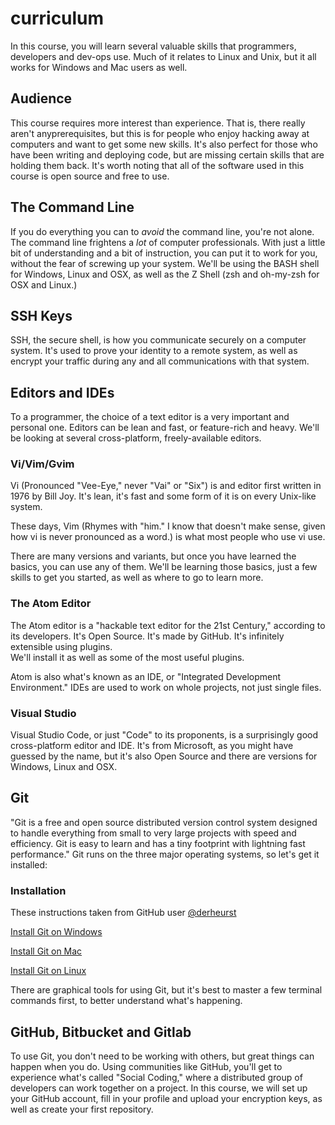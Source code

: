 # curriculum
In this course, you will learn several valuable skills that programmers, developers and dev-ops use.  Much of it relates to Linux and Unix, but it all works for Windows and Mac users as well.
## Audience
This course requires more interest than experience.  That is, there really aren't anyprerequisites, but this is for people who enjoy hacking away at computers and want to get some new skills.
It's also perfect for those who have been writing and deploying code, but are missing certain skills that are holding them back.
It's worth noting that all of the software used in this course is open source and free to use.

## The Command Line
If you do everything you can to *avoid* the command line, you're not alone. The command line frightens a *lot* of computer professionals.  With just a little bit of understanding and a bit of instruction, you can put it to work for you, without the fear of screwing up your system.
We'll be using the BASH shell for Windows, Linux and OSX, as well as the Z Shell (zsh and oh-my-zsh for OSX and Linux.)

## SSH Keys
SSH, the secure shell, is how you communicate securely on a computer system.  It's used to prove your identity to a remote system, as well as encrypt your traffic during any and all communications with that system.

## Editors and IDEs
To a programmer, the choice of a text editor is a very important and personal one.  Editors can be lean and fast, or feature-rich and heavy. We'll be looking at several cross-platform, freely-available editors.  

### Vi/Vim/Gvim
Vi (Pronounced "Vee-Eye," never "Vai" or "Six") is and editor first written in 1976 by Bill Joy.  It's lean, it's fast and some form of it is on every Unix-like system.

These days, Vim (Rhymes with "him." I know that doesn't make sense, given how vi is never pronounced as a word.) is what most people who use vi use.  

There are many versions and variants, but once you have learned the basics, you can use any of them. We'll be learning those basics, just a few skills to get you started, as well as where to go to learn more.

### The Atom Editor
The Atom editor is a "hackable text editor for the 21st Century," according to its developers. It's Open Source.  It's made by GitHub.  It's infinitely extensible using plugins.  
We'll install it as well as some of the most useful plugins.

Atom is also what's known as an IDE, or "Integrated Development Environment."  IDEs are used to work on whole projects, not just single files.  

### Visual Studio
Visual Studio Code, or just "Code" to its proponents, is a surprisingly good cross-platform editor and IDE.  It's from Microsoft, as you might have guessed by the name, but it's also Open Source and there are versions for Windows, Linux and OSX.

## Git
"Git is a free and open source distributed version control system designed to handle everything from small to very large projects with speed and efficiency. Git is easy to learn and has a tiny footprint with lightning fast performance."
Git runs on the three major operating systems, so let's get it installed:
### Installation
These instructions taken from GitHub user [@derheurst](https://gist.github.com/derhuerst/1b15ff4652a867391f03)

[Install Git on Windows](https://github.com/mmdc-net/curriculum/blob/master/git-install-windows.md)

[Install Git on Mac](https://github.com/mmdc-net/curriculum/blob/master/git-install-mac.md)

[Install Git on Linux](https://github.com/mmdc-net/curriculum/blob/master/git-install-linux.md)

There are graphical tools for using Git, but it's best to master a few terminal commands first, to better understand what's happening.


## GitHub, Bitbucket and Gitlab
To use Git, you don't need to be working with others, but great things can happen when you do.  Using communities like GitHub, you'll get to experience what's called "Social Coding," where a distributed group of developers can work together on a project.
In this course, we will set up your GitHub account, fill in your profile and upload your encryption keys, as well as create your first repository.
